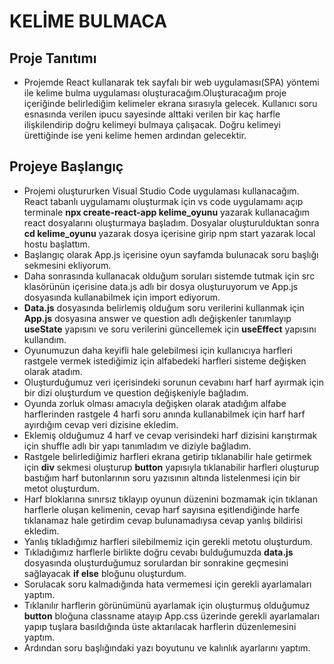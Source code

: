 # KELİME BULMACA

## Proje Tanıtımı
* Projemde React kullanarak tek sayfalı bir web uygulaması(SPA) yöntemi ile kelime bulma uygulaması oluşturacağım.Oluşturacağım proje içeriğinde belirlediğim kelimeler ekrana sırasıyla gelecek. Kullanıcı soru esnasında verilen ipucu sayesinde alttaki verilen bir kaç harfle ilişkilendirip doğru kelimeyi bulmaya çalışacak. Doğru kelimeyi ürettiğinde ise yeni kelime hemen ardından gelecektir.

## Projeye Başlangıç
* Projemi oluştururken Visual Studio Code uygulaması kullanacağım. React tabanlı uygulamamı oluşturmak için vs code uygulamamı açıp terminale **npx create-react-app kelime_oyunu** yazarak kullanacağım react dosyalarını oluşturmaya başladım. Dosyalar oluşturulduktan sonra **cd kelime_oyunu** yazarak dosya içerisine girip npm start yazarak local hostu başlattım.
* Başlangıç olarak App.js içerisine oyun sayfamda bulunacak soru başlığı sekmesini ekliyorum. 
* Daha sonrasında kullanacak olduğum soruları sistemde tutmak için src klasörünün içerisine data.js adlı bir dosya oluşturuyorum ve App.js dosyasında kullanabilmek için import ediyorum. 
* **Data.js** dosyasında belirlemiş olduğum soru verilerini kullanmak için **App.js** dosyasına answer ve question adlı değişkenler tanımlayıp **useState** yapısını ve soru verilerini güncellemek için **useEffect** yapısını kullandım.
* Oyunumuzun daha keyifli hale gelebilmesi için kullanıcıya harfleri rastgele vermek istediğimiz için alfabedeki harfleri sisteme değişken olarak atadım.
* Oluşturduğumuz veri içerisindeki sorunun cevabını harf harf ayırmak için bir dizi oluşturdum ve question değişkeniyle bağladım.
* Oyunda zorluk olması amacıyla değişken olarak atadığım alfabe harflerinden rastgele 4 harfi soru anında kullanabilmek için harf harf ayırdığım cevap veri dizisine ekledim.
* Eklemiş olduğumuz 4 harf ve cevap verisindeki harf dizisini karıştırmak için shuffle adlı bir yapı tanımladım ve diziyle bağladım.
* Rastgele belirlediğimiz harfleri ekrana getirip tıklanabilir hale getirmek için **div** sekmesi oluşturup **button** yapısıyla tıklanabilir harfleri oluşturup bastığım harf butonlarının soru yazısının altında listelenmesi için bir metot oluşturdum.
* Harf bloklarına sınırsız tıklayıp oyunun düzenini bozmamak için tıklanan harflerle oluşan kelimenin, cevap harf sayısına eşitlendiğinde harfe tıklanamaz hale getirdim cevap bulunamadıysa cevap yanlış bildirisi ekledim.
* Yanlış tıkladığımız harfleri silebilmemiz için gerekli metotu oluşturdum.
* Tıkladığımız harflerle birlikte doğru cevabı bulduğumuzda **data.js** dosyasında oluşturduğumuz sorulardan bir sonrakine geçmesini sağlayacak **if else** bloğunu oluşturdum. 
* Sorulacak soru kalmadığında hata vermemesi için gerekli ayarlamaları yaptım.
* Tıklanılır harflerin görünümünü ayarlamak için oluşturmuş olduğumuz **button** bloğuna classname atayıp App.css üzerinde gerekli ayarlamaları yapıp tuşlara basıldığında üste aktarılacak harflerin düzenlemesini yaptım.
* Ardından soru başlığındaki yazı boyutunu ve kalınlık ayarlarını yaptım.

 


